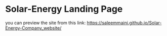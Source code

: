 # Solar-Energy Landing Page
you can preview the site from this link: https://saleemmaini.github.io/Solar-Energy-Company_website/

